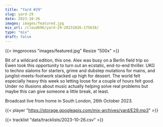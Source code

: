 ```yaml
---
title: "Yard #29"
slug: yard-29
date: 2023-10-26
images: images/featured.jpg
mix_url: /cloud696/yard-29-20231026-175638/
type: "mix"
draft: false
---
```


{{< imgprocess "images/featured.jpg" Resize "500x" >}}

Bit of a wildcard edition, this one. Alex was busy on a Berlin field trip so Ewen took this opportunity to turn out an ecstatic, end-to-end thriller. UKG to techno slaloms for starters, grime and dubstep mutations for mains, and junglist-meets-footwork stacked up high for dessert. The world felt especially heavy this week so letting loose for a couple of hours felt good. Under no illusions about music actually helping solve real problems but maybe this can give someone a little break, at least.

Broadcast live from home in South London, 26th October 2023.

{{< player "https://storage.googleapis.com/mix-archives/yard/E29.mp3" >}}

{{< tracklist "data/tracklists/2023-10-26.csv" >}}
